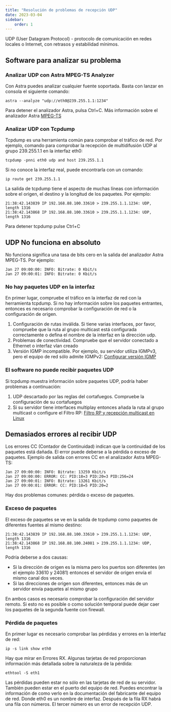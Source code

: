```yaml
---
title: "Resolución de problemas de recepción UDP"
date: 2023-03-04
sidebar:
    order: 1
---
```


UDP (User Datagram Protocol) - protocolo de comunicación en redes locales o Internet, con retrasos y estabilidad mínimos.

## Software para analizar su problema[](/es/misc/troubleshooting/udp#software-to-analyze-your-issue)

### Analizar UDP con Astra MPEG-TS Analyzer

Con Astra puedes analizar cualquier fuente soportada. Basta con lanzar en consola el siguiente comando:

```
astra --analyze "udp://eth0@239.255.1.1:1234"
```

Para detener el analizador Astra, pulsa Ctrl+C. Más información sobre el analizador Astra [MPEG-TS](/es/misc/tools-and-utilities/astra-mpeg-ts-analyzer)

### Analizar UDP con Tcpdump

Tcpdump es una herramienta común para comprobar el tráfico de red. Por ejemplo, comando para comprobar la recepción de multidifusión UDP al grupo 239.255.1.1 en la interfaz eth0:

```
tcpdump -pnni eth0 udp and host 239.255.1.1
```

Si no conoce la interfaz real, puede encontrarla con un comando:

```
ip route get 239.255.1.1
```

La salida de tcpdump tiene el aspecto de muchas líneas con información sobre el origen, el destino y la longitud de los paquetes. Por ejemplo:

```
21:38:42.143839 IP 192.168.88.100.33610 > 239.255.1.1.1234: UDP, length 1316
21:38:42.143868 IP 192.168.88.100.33610 > 239.255.1.1.1234: UDP, length 1316
```

Para detener tcpdump pulse Ctrl+C

## UDP No funciona en absoluto[](/es/misc/troubleshooting/udp#udp-not-working-at-all)

No funciona significa una tasa de bits cero en la salida del analizador Astra MPEG-TS. Por ejemplo:

```
Jan 27 09:00:00: INFO: Bitrate: 0 Kbit/s
Jan 27 09:00:01: INFO: Bitrate: 0 Kbit/s
```

### No hay paquetes UDP en la interfaz

En primer lugar, compruebe el tráfico en la interfaz de red con la herramienta tcpdump. Si no hay información sobre los paquetes entrantes, entonces es necesario comprobar la configuración de red o la configuración de origen.

1. Configuración de rutas inválida. Si tiene varias interfaces, por favor, compruebe que la ruta al grupo multicast está configurada correctamente o defina el nombre de la interfaz en la dirección udp.
2. Problemas de conectividad. Compruebe que el servidor conectado a Ethernet o interfaz vlan creado
3. Versión IGMP incompatible. Por ejemplo, su servidor utiliza IGMPv3, pero el equipo de red sólo admite IGMPv2: [Configurar versión IGMP](/es/misc/tools-and-utilities/configure-igmp-version)

### El software no puede recibir paquetes UDP

Si tcpdump muestra información sobre paquetes UDP, podría haber problemas a continuación:

1. UDP descartado por las reglas del cortafuegos. Compruebe la configuración de su cortafuegos
2. Si su servidor tiene interfaces multiplay entonces añada la ruta al grupo multicast o configure el Filtro RP: [Filtro RP y recepción multicast en Linux](/es/misc/tools-and-utilities/rp-filter)

## Demasiados errores al recibir UDP[](/es/misc/troubleshooting/udp#too-many-errors-on-receiving-udp)

Los errores CC (Contador de Continuidad) indican que la continuidad de los paquetes está dañada. El error puede deberse a la pérdida o exceso de paquetes. Ejemplo de salida con errores CC en el analizador Astra MPEG-TS:

```
Jan 27 09:00:00: INFO: Bitrate: 13259 Kbit/s
Jan 27 09:00:00: ERROR: CC: PID:18=3 PID:20=3 PID:256=24
Jan 27 09:00:01: INFO: Bitrate: 13261 Kbit/s
Jan 27 09:00:01: ERROR: CC: PID:18=5 PID:20=2
```

Hay dos problemas comunes: pérdida o exceso de paquetes.

### Exceso de paquetes

El exceso de paquetes se ve en la salida de tcpdump como paquetes de diferentes fuentes al mismo destino:

```
21:38:42.143839 IP 192.168.88.100.33610 > 239.255.1.1.1234: UDP, length 1316
21:38:42.143868 IP 192.168.88.100.24081 > 239.255.1.1.1234: UDP, length 1316
```

Podría deberse a dos causas:

- Si la dirección de origen es la misma pero los puertos son diferentes (en el ejemplo 33610 y 24081) entonces el servidor de origen envía el mismo canal dos veces.
- Si las direcciones de origen son diferentes, entonces más de un servidor envía paquetes al mismo grupo

En ambos casos es necesario comprobar la configuración del servidor remoto. Si esto no es posible o como solución temporal puede dejar caer los paquetes de la segunda fuente con firewall.

### Pérdida de paquetes

En primer lugar es necesario comprobar las pérdidas y errores en la interfaz de red:

```
ip -s link show eth0
```

Hay que mirar en Errores RX. Algunas tarjetas de red proporcionan información más detallada sobre la naturaleza de la pérdida:

```
ethtool -S eth1
```

Las pérdidas pueden estar no sólo en las tarjetas de red de su servidor. También pueden estar en el puerto del equipo de red. Puedes encontrar la información de como verlo en la documentación del fabricante del equipo de red. Donde eth0 es un nombre de interfaz. Después de la fila RX habrá una fila con números. El tercer número es un error de recepción UDP.
